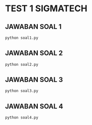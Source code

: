 # TEST 1 SIGMATECH
## JAWABAN SOAL 1
```bash
python soal1.py
```
## JAWABAN SOAL 2
```bash
python soal2.py
```
## JAWABAN SOAL 3
```bash
python soal3.py
```
## JAWABAN SOAL 4
```bash
python soal4.py
```